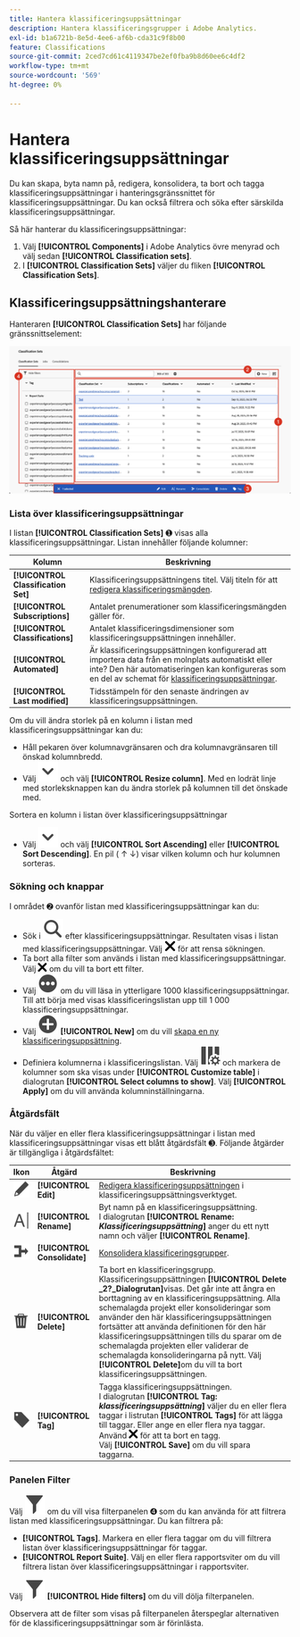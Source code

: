 ```yaml
---
title: Hantera klassificeringsuppsättningar
description: Hantera klassificeringsgrupper i Adobe Analytics.
exl-id: b1a6721b-8e5d-4ee6-af6b-cda31c9f8b00
feature: Classifications
source-git-commit: 2ced7cd61c4119347be2ef0fba9b8d60ee6c4df2
workflow-type: tm+mt
source-wordcount: '569'
ht-degree: 0%

---
```


# Hantera klassificeringsuppsättningar

Du kan skapa, byta namn på, redigera, konsolidera, ta bort och tagga klassificeringsuppsättningar i hanteringsgränssnittet för klassificeringsuppsättningar. Du kan också filtrera och söka efter särskilda klassificeringsuppsättningar.

Så här hanterar du klassificeringsuppsättningar:

1. Välj **[!UICONTROL Components]** i Adobe Analytics övre menyrad och välj sedan **[!UICONTROL Classification sets]**.
1. I **[!UICONTROL Classification Sets]** väljer du fliken **[!UICONTROL Classification Sets]**.

## Klassificeringsuppsättningshanterare

Hanteraren **[!UICONTROL Classification Sets]** har följande gränssnittselement:

![Klassificeringsuppsättningshanteraren](assets/classification-sets-manage.png)


### Lista över klassificeringsuppsättningar

I listan **[!UICONTROL Classification Sets]** ➊ visas alla klassificeringsuppsättningar. Listan innehåller följande kolumner:

| Kolumn | Beskrivning |
|---|---|
| **[!UICONTROL Classification Set]** | Klassificeringsuppsättningens titel. Välj titeln för att [redigera klassificeringsmängden](create.md#edit-a-classification-set). |
| **[!UICONTROL Subscriptions]** | Antalet prenumerationer som klassificeringsmängden gäller för. |
| **[!UICONTROL Classifications]** | Antalet klassificeringsdimensioner som klassificeringsuppsättningen innehåller. |
| **[!UICONTROL Automated]** | Är klassificeringsuppsättningen konfigurerad att importera data från en molnplats automatiskt eller inte? Den här automatiseringen kan konfigureras som en del av schemat för [klassificeringsuppsättningar](schema.md). |
| **[!UICONTROL Last modified]** | Tidsstämpeln för den senaste ändringen av klassificeringsuppsättningen. |

Om du vill ändra storlek på en kolumn i listan med klassificeringsuppsättningar kan du:

* Håll pekaren över kolumnavgränsaren och dra kolumnavgränsaren till önskad kolumnbredd.
* Välj ![SparrNed](/help/assets/icons/ChevronDown.svg) och välj **[!UICONTROL Resize column]**. Med en lodrät linje med storleksknappen kan du ändra storlek på kolumnen till det önskade med.

Sortera en kolumn i listan över klassificeringsuppsättningar

* Välj ![SparrNed](/help/assets/icons/ChevronDown.svg) och välj **[!UICONTROL Sort Ascending]** eller **[!UICONTROL Sort Descending]**. En pil ( ↑ ↓) visar vilken kolumn och hur kolumnen sorteras.

### Sökning och knappar

I området ➋ ovanför listan med klassificeringsuppsättningar kan du:

* Sök i ![Sök](/help/assets/icons/Search.svg) efter klassificeringsuppsättningar. Resultaten visas i listan med klassificeringsuppsättningar. Välj ![CrossSize200](/help/assets/icons/CrossSize200.svg) för att rensa sökningen.
* Ta bort alla filter som används i listan med klassificeringsuppsättningar. Välj ![CrossSize100](/help/assets/icons/CrossSize100.svg) om du vill ta bort ett filter.
* Välj ![MoreCircle](/help/assets/icons/MoreCircle.svg) om du vill läsa in ytterligare 1000 klassificeringsuppsättningar. Till att börja med visas klassificeringslistan upp till 1 000 klassificeringsuppsättningar.
* Välj ![AddCircle](/help/assets/icons/AddCircle.svg) **[!UICONTROL New]** om du vill [skapa en ny klassificeringsuppsättning](create.md#create-a-classification-set).
* Definiera kolumnerna i klassificeringslistan. Välj ![Kolumninställning](/help/assets/icons/ColumnSetting.svg) och markera de kolumner som ska visas under **[!UICONTROL Customize table]** i dialogrutan **[!UICONTROL Select columns to show]**. Välj **[!UICONTROL Apply]** om du vill använda kolumninställningarna.


### Åtgärdsfält

När du väljer en eller flera klassificeringsuppsättningar i listan med klassificeringsuppsättningar visas ett blått åtgärdsfält ➌. Följande åtgärder är tillgängliga i åtgärdsfältet:

| Ikon | Åtgärd | Beskrivning |
|---|---|---|
| ![Redigera](/help/assets/icons/Edit.svg) | **[!UICONTROL Edit]** | [Redigera klassificeringsuppsättningen](create.md#edit-a-classification-set) i klassificeringsuppsättningsverktyget. |
| ![Byt namn](/help/assets/icons/Rename.svg) | **[!UICONTROL Rename]** | Byt namn på en klassificeringsuppsättning.<br/>I dialogrutan **[!UICONTROL Rename: _Klassificeringsuppsättning_]** anger du ett nytt namn och väljer **[!UICONTROL Rename]**. |
| ![Sammanfoga](/help/assets/icons/Merge.svg) | **[!UICONTROL Consolidate]** | [Konsolidera klassificeringsgrupper](/help/components/classifications/sets/consolidations/manage.md). |
| ![Ta bort](/help/assets/icons/Delete.svg) | **[!UICONTROL Delete]** | Ta bort en klassificeringsgrupp.<br/>Klassificeringsuppsättningen **[!UICONTROL Delete _2?_Dialogrutan]**&#x200B;visas. Det går inte att ångra en borttagning av en klassificeringsuppsättning. Alla schemalagda projekt eller konsolideringar som använder den här klassificeringsuppsättningen fortsätter att använda definitionen för den här klassificeringsuppsättningen tills du sparar om de schemalagda projekten eller validerar de schemalagda konsolideringarna på nytt. Välj **[!UICONTROL Delete]**&#x200B;om du vill ta bort klassificeringsuppsättningen. |
| ![Etikett](/help/assets/icons/Label.svg) | **[!UICONTROL Tag]** | Tagga klassificeringsuppsättningen.<br/>I dialogrutan **[!UICONTROL Tag: _klassificeringsuppsättning_]** väljer du en eller flera taggar i listrutan **[!UICONTROL Tags]** för att lägga till taggar. Eller ange en eller flera nya taggar. Använd ![CrossSize100](/help/assets/icons/CrossSize100.svg) för att ta bort en tagg. <br/>Välj **[!UICONTROL Save]** om du vill spara taggarna. |


### Panelen Filter

Välj ![Filter](/help/assets/icons/Filter.svg) om du vill visa filterpanelen ➍ som du kan använda för att filtrera listan med klassificeringsuppsättningar. Du kan filtrera på:

* **[!UICONTROL Tags]**. Markera en eller flera taggar om du vill filtrera listan över klassificeringsuppsättningar för taggar.
* **[!UICONTROL Report Suite]**. Välj en eller flera rapportsviter om du vill filtrera listan över klassificeringsuppsättningar i rapportsviter.

Välj ![Filter](/help/assets/icons/Filter.svg) **[!UICONTROL Hide filters]** om du vill dölja filterpanelen.

Observera att de filter som visas på filterpanelen återspeglar alternativen för de klassificeringsuppsättningar som är förinlästa.


<!-- old content

The Classification set manager allows you to create, edit, or delete classification sets.

**[!UICONTROL Components]** > **[!UICONTROL Classification sets]** > **[!UICONTROL Sets]**

Classification sets consist of **Subscriptions** (report suite and dimension combinations) and **Classification names** (dimensions containing classification data). Subscriptions are configured under [Settings](settings.md), while classification names are configured under [Schema](schema.md).

## Filter classification sets

The left side of the Classification set manager provides filter settings to locate the desired classification set. Clicking the filter icon toggles the filter settings visibility. You can filter classification sets by **[!UICONTROL Tags]** or **[!UICONTROL Report suite]**.

![Classification set filters](../../assets/classification-set-filters.png)

Note that 1,000 classification sets are preloaded at a time. The filters shown in the left rail reflect the options for the sets that are preloaded.

## Classification set manager columns

The following columns are available in the Classification set manager:

* **[!UICONTROL Classification set]**: The classification set name. Clicking a classification set name edits its [settings](settings.md).
* **[!UICONTROL Subscriptions]**: The number of subscriptions that this classification set applies to.
* **[!UICONTROL Classifications]**: The number of classification dimensions that the classification set contains.
* **[!UICONTROL Automated]**: Determines if the classification set is configured to automatically import data from a cloud location. Automation can be configured in the classification set's [schema](schema.md).
* **[!UICONTROL Last Modified]**: The date and time that the classification set was last modified.

## Create or edit options

The following buttons are available in the Classification set manager:

* **[!UICONTROL Add]**: [Create](create.md) a classification set.
* **[!UICONTROL Search by title]**: Search for classification sets by name.
* **[!UICONTROL Load more]**: The Classification set manager initially displays up to 1000 classification sets. This button loads 1000 more classification sets.
* **Show/Hide columns**: Toggle visibility for any column besides [!UICONTROL Classification set].

Select one or more classification sets by clicking the checkbox next to the desired classification set. Selecting a classification set reveals the following options:

* **[!UICONTROL Tag]**: Add one or more tags to the selected classification sets, which allows you to organize or group classification sets to make them easier to locate in the future.
* **[!UICONTROL Delete]**: Deletes the classification set. Classification dimensions based on this classification set are no longer available. Scheduled projects using the deleted classification set continue using dependent dimensions until you resave the scheduled project.
* **[!UICONTROL Consolidate]**: Start a new [consolidation](../consolidations/process.md).
* **[!UICONTROL Rename]**: Rename the selected classification set.

-->